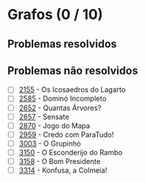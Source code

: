 # Grafos (0 / 10)



## Problemas resolvidos


## Problemas não resolvidos

- [ ]  [2155](https://www.beecrowd.com.br/repository/UOJ_2155.html) - Os Icosaedros do Lagarto
- [ ]  [2585](https://www.beecrowd.com.br/repository/UOJ_2585.html) - Dominó Incompleto
- [ ]  [2652](https://www.beecrowd.com.br/repository/UOJ_2652.html) - Quantas Árvores?
- [ ]  [2657](https://www.beecrowd.com.br/repository/UOJ_2657.html) - Sensate
- [ ]  [2870](https://www.beecrowd.com.br/repository/UOJ_2870.html) - Jogo do Mapa
- [ ]  [2959](https://www.beecrowd.com.br/repository/UOJ_2959.html) - Credo com ParaTudo!
- [ ]  [3003](https://www.beecrowd.com.br/repository/UOJ_3003.html) - O Grupinho
- [ ]  [3150](https://www.beecrowd.com.br/repository/UOJ_3150.html) - O Esconderijo do Rambo
- [ ]  [3158](https://www.beecrowd.com.br/repository/UOJ_3158.html) - O Bom Presidente
- [ ]  [3314](https://www.beecrowd.com.br/repository/UOJ_3314.html) - Konfusa, a Colmeia!